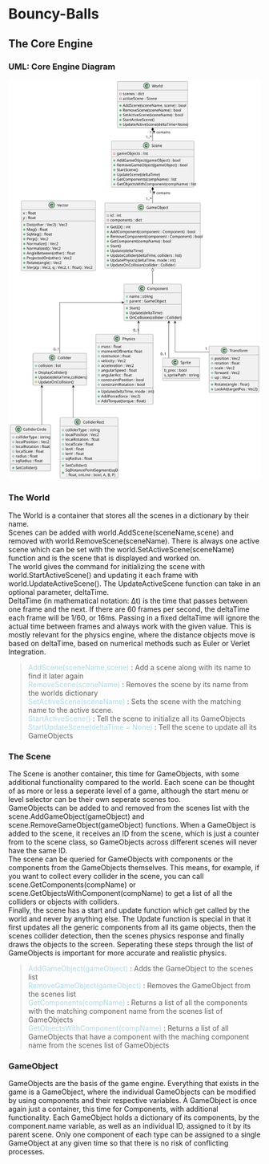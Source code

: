 # Bouncy-Balls

## The Core Engine

### UML: Core Engine Diagram

<img src = "README-Graphics/Bouncy-Balls/UML-Diagrams/UML-Diagrams.svg">

### The World

The World is a container that stores all the scenes in a dictionary by their name.  
Scenes can be added with world.AddScene(sceneName,scene) and removed with world.RemoveScene(sceneName). There is always one active scene which can be set with the world.SetActiveScene(sceneName) function and is the scene that is displayed and worked on.<br>
The world gives the command for initializing the scene with world.StartActiveScene() and updating it each frame with world.UpdateActiveScene(). The UpdateActiveScene function can take in an optional parameter, deltaTime.<br>
DeltaTime (in mathematical notation: &Delta;t) is the time that passes between one frame and the next. If there are 60 frames per second, the deltaTime each frame will be 1/60, or 16ms. Passing in a fixed deltaTime will ignore the actual time between frames and always work with the given value. This is mostly relevant for the physics engine, where the distance objects move is based on deltaTime, based on numerical methods such as Euler or Verlet Integration.<br>

><font color="lightblue">AddScene(sceneName,scene) </font>: Add a scene along with its name to find it later again<br>
<font color="lightblue">RemoveScene(sceneName) </font>: Removes the scene by its name from the worlds dictionary<br>
<font color="lightblue">SetActiveScene(sceneName) </font>: Sets the scene with the matching name to the active scene.<br>
<font color="lightblue">StartActiveScene() </font>: Tell the scene to initialize all its GameObjects<br>
<font color="lightblue">StartUpdateScene(deltaTime = None) </font>: Tell the scene to update all its GameObjects<br>

### The Scene

The Scene is another container, this time for GameObjects, with some additional functionality compared to the world. Each scene can be thought of as more or less a seperate level of a game, although the start menu or level selector can be their own seperate scenes too.<br>
GameObjects can be added to and removed from the scenes list with the scene.AddGameObject(gameObject) and scene.RemoveGameObject(gameObject) functions. When a GameObject is added to the scene, it receives an ID from the scene, which is just a counter from to the scene class, so GameObjects across different scenes will never have the same ID.<br>
The scene can be queried for GameObjects with components or the components from the GameObjects themselves. This means, for example, if you want to collect every collider in the scene, you can call scene.GetComponents(compName) or scene.GetObjectsWithComponent(compName) to get a list of all the colliders or objects with colliders.<br>
Finally, the scene has a start and update function which get called by the world and never by anything else. The Update function is special in that it first updates all the generic components from all its game objects, then the scenes collider detection, then the scenes physics response and finally draws the objects to the screen. Seperating these steps through the list of GameObjects is important for more accurate and realistic physics.<br>

><font color="lightblue"> AddGameObject(gameObject) </font>: Adds the GameObject to the scenes list<br>
<font color="lightblue">RemoveGameObject(gameObject) </font>: Removes the GameObject from the scenes list<br>
<font color="lightblue">GetComponents(compName) </font>: Returns a list of all the components with the matching component name from the scenes list of GameObjects<br>
<font color="lightblue">GetObjectsWithComponent(compName) </font>: Returns a list of all GameObjects that have a component with the maching component name from the scenes list of GameObjects<br>

### GameObject

GameObjects are the basis of the game engine. Everything that exists in the game is a GameObject, where the individual GameObjects can be modified by using components and their respective variables. A GameObject is once again just a container, this time for Components, with additional functionality. Each GameObject holds a dictionary of its components, by the component.name variable, as well as an individual ID, assigned to it by its parent scene. Only one component of each type can be assigned to a single GameObject at any given time so that there is no risk of conflicting processes.